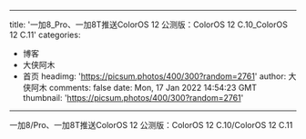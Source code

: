 
---
title: '一加8_Pro、一加8T推送ColorOS 12 公测版：ColorOS 12 C.10_ColorOS 12 C.11'
categories: 
 - 博客
 - 大侠阿木
 - 首页
headimg: 'https://picsum.photos/400/300?random=2761'
author: 大侠阿木
comments: false
date: Mon, 17 Jan 2022 14:54:23 GMT
thumbnail: 'https://picsum.photos/400/300?random=2761'
---

<div>   
一加8/Pro、一加8T推送ColorOS 12 公测版：ColorOS 12 C.10/ColorOS 12 C.11  
</div>
            
